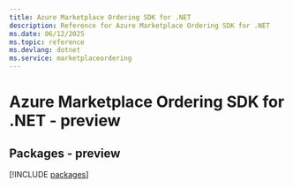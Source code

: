 ```yaml
---
title: Azure Marketplace Ordering SDK for .NET
description: Reference for Azure Marketplace Ordering SDK for .NET
ms.date: 06/12/2025
ms.topic: reference
ms.devlang: dotnet
ms.service: marketplaceordering
---
```

# Azure Marketplace Ordering SDK for .NET - preview
## Packages - preview
[!INCLUDE [packages](marketplace-ordering-index.md)]
